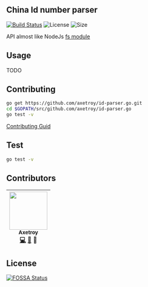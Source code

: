 ## China Id number parser

[![Build Status](https://travis-ci.org/axetroy/id-parser.go.svg?branch=master)](https://travis-ci.org/axetroy/id-parser.go)
![License](https://img.shields.io/badge/license-Apache-green.svg)
![Size](https://github-size-badge.herokuapp.com/gpmer/gpm.js.svg)

API almost like NodeJs [fs module](http://nodejs.cn/api/fs.html)

## Usage

TODO

## Contributing

```bash
go get https://github.com/axetroy/id-parser.go.git
cd $GOPATH/src/github.com/axetroy/id-parser.go
go test -v
```

[Contributing Guid](https://github.com/axetroy/Github/blob/master/CONTRIBUTING.md)

## Test

```bash
go test -v
```

## Contributors

<!-- ALL-CONTRIBUTORS-LIST:START - Do not remove or modify this section -->
| [<img src="https://avatars1.githubusercontent.com/u/9758711?v=3" width="100px;"/><br /><sub>Axetroy</sub>](http://axetroy.github.io)<br />[💻](https://github.com/axetroyanti-redirect/id-parser.go/commits?author=axetroy) [🐛](https://github.com/axetroy/id-parser.go/issues?q=author%3Aaxetroy) 🎨 |
| :---: |
<!-- ALL-CONTRIBUTORS-LIST:END -->

## License

[![FOSSA Status](https://app.fossa.io/api/projects/git%2Bgithub.com%2Faxetroy%2Fid-parser.go.svg?type=large)](https://app.fossa.io/projects/git%2Bgithub.com%2Faxetroy%2Fid-parser.go?ref=badge_large)